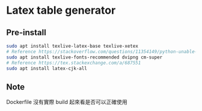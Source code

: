 # Latex table generator

## Pre-install

```bash
sudo apt install texlive-latex-base texlive-xetex
# Reference https://stackoverflow.com/questions/11354149/python-unable-to-render-tex-in-matplotlib
sudo apt install texlive-fonts-recommended dvipng cm-super
# Reference https://tex.stackexchange.com/a/687551
sudo apt install latex-cjk-all
```

## Note

Dockerfile 沒有實際 build 起來看是否可以正確使用

